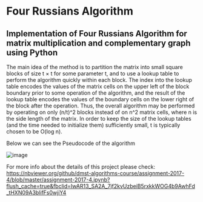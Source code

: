 # Four Russians Algorithm

## Implementation of Four Russians Algorithm for matrix multiplication  and complementary graph using Python

The main idea of the method is to partition the matrix into small square blocks of size t × t for some parameter t, and to use a lookup table to perform the algorithm quickly within each block. The index into the lookup table encodes the values of the matrix cells on the upper left of the block boundary prior to some operation of the algorithm, and the result of the lookup table encodes the values of the boundary cells on the lower right of the block after the operation. Thus, the overall algorithm may be performed by operating on only (n/t)^2 blocks instead of on n^2 matrix cells, where n is the side length of the matrix. In order to keep the size of the lookup tables (and the time needed to initialize them) sufficiently small, t is typically chosen to be O(log n).

Below we can see the Pseudocode of the algorithm

![image](https://user-images.githubusercontent.com/43292736/170828760-36e56a58-fce5-4462-92ca-3c036c5b54d8.png)

For more info about the details of this project please check: https://nbviewer.org/github/dmst-algorithms-course/assignment-2017-4/blob/master/assignment-2017-4.ipynb?flush_cache=true&fbclid=IwAR13_SA2A_7jf2kvUzbeiB5rxkkWOG4b9AwhFd_tHXN09A3blifFs0wjiY4
